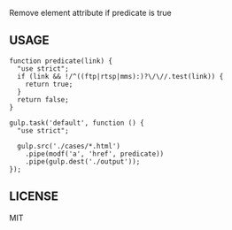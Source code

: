 Remove element attribute if predicate is true

USAGE
-----


    function predicate(link) {
      "use strict";
      if (link && !/^((ftp|rtsp|mms):)?\/\//.test(link)) {
        return true;
      }
      return false;
    }

    gulp.task('default', function () {
      "use strict";

      gulp.src('./cases/*.html')
        .pipe(modf('a', 'href', predicate))
        .pipe(gulp.dest('./output'));
    });


LICENSE
-------

MIT

